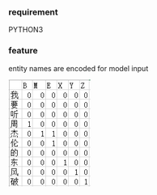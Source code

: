 ### requirement
PYTHON3

### feature
entity names are encoded for model input

![fig](principle.png)
